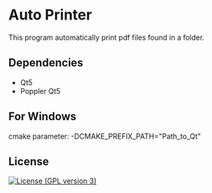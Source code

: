 # Auto Printer

This program automatically print pdf files found in a folder.

## Dependencies
- Qt5
- Poppler Qt5

## For Windows
cmake parameter: -DCMAKE_PREFIX_PATH="Path_to_Qt"

## License

[![License (GPL version 3)](https://img.shields.io/badge/License-GNU%20GPL%20version%203%20-yellow.svg)](http://opensource.org/licenses/GPL-3.0)